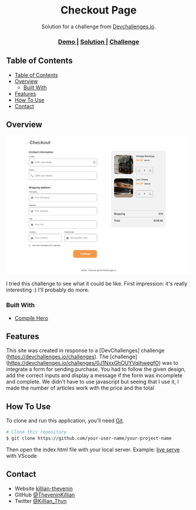 <!-- Please update value in the {}  -->

<h1 align="center">Checkout Page</h1>

<div align="center">
   Solution for a challenge from  <a href="http://devchallenges.io" target="_blank">Devchallenges.io</a>.
</div>

<div align="center">
  <h3>
    <a href="https://challenges-killian.vercel.app/Checkout/index.html">
      Demo
    </a>
    <span> | </span>
    <a href="https://{your-url-to-the-solution}">
      Solution
    </a>
    <span> | </span>
    <a href="https://devchallenges.io/challenges/0J1NxxGhOUYVqihwegfO">
      Challenge
    </a>
  </h3>
</div>

<!-- TABLE OF CONTENTS -->

## Table of Contents

- [Table of Contents](#table-of-contents)
- [Overview](#overview)
  - [Built With](#built-with)
- [Features](#features)
- [How To Use](#how-to-use)
- [Contact](#contact)

<!-- OVERVIEW -->

## Overview

<div align='center'>
  <img src='./public/img/screen.png' width='675'>
</div>

I tried this challenge to see what it could be like. First impression: it's really interesting :) I'll probably do more.

### Built With

- [Compile Hero](https://github.com/Wscats/compile-hero)

## Features

<!-- List the features of your application or follow the template. Don't share the figma file here :) -->

This site was created in response to a [DevChallenges] challenge (https://devchallenges.io/challenges). The [challenge] (https://devchallenges.io/challenges/0J1NxxGhOUYVqihwegfO) was to integrate a form for sending purchase.
You had to follow the given design, add the correct inputs and display a message if the form was incomplete and complete.
We didn't have to use javascript but seeing that I use it, I made the number of articles work with the price and the total

## How To Use

To clone and run this application, you'll need [Git](https://git-scm.com).

```bash
# Clone this repository
$ git clone https://github.com/your-user-name/your-project-name
```

Then open the index.html file with your local server. Example: [live serve](https://marketplace.visualstudio.com/items?itemName=ritwickdey.LiveServer) with VScode

## Contact

- Website [killian-thevenin](https://killian-thevenin.netlify.app)
- GitHub [@TheveninKillian](https://github.com/TheveninKillian)
- Twitter [@Killian_Thvn](https://twitter.com/Killian_Thvn)
